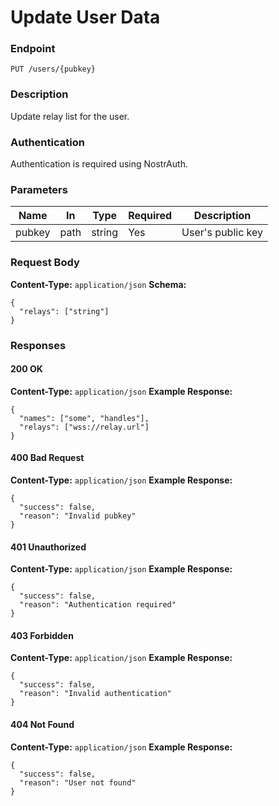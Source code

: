 # Update User Data

### Endpoint

`PUT /users/{pubkey}`

### Description

Update relay list for the user.

### Authentication

Authentication is required using NostrAuth.

### Parameters

| Name   | In   | Type   | Required | Description       |
| ------ | ---- | ------ | -------- | ----------------- |
| pubkey | path | string | Yes      | User's public key |

### Request Body

**Content-Type:** `application/json`
**Schema:**

```jsonc
{
  "relays": ["string"]
}
```

### Responses

#### 200 OK

**Content-Type:** `application/json`
**Example Response:**

```jsonc
{
  "names": ["some", "handles"],
  "relays": ["wss://relay.url"]
}
```

#### 400 Bad Request

**Content-Type:** `application/json`
**Example Response:**

```jsonc
{
  "success": false,
  "reason": "Invalid pubkey"
}
```

#### 401 Unauthorized

**Content-Type:** `application/json`
**Example Response:**

```jsonc
{
  "success": false,
  "reason": "Authentication required"
}
```

#### 403 Forbidden

**Content-Type:** `application/json`
**Example Response:**

```jsonc
{
  "success": false,
  "reason": "Invalid authentication"
}
```

#### 404 Not Found

**Content-Type:** `application/json`
**Example Response:**

```jsonc
{
  "success": false,
  "reason": "User not found"
}
```
